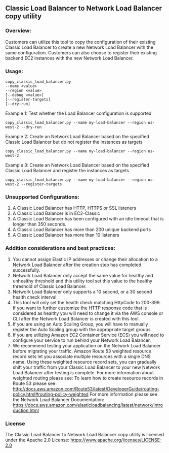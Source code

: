 ## Classic Load Balancer to Network Load Balancer copy utility
 
### Overview:
Customers can utilize this tool to copy the configuration of their existing Classic Load Balancer to create a new Network Load Balancer with the same configuration. Customers can also choose to register their existing backend EC2 instances with the new Network Load Balancer.
 
### Usage:
```
copy_classic_load_balancer.py
--name <value>
--region <value>
[--debug <value>]
[--register-targets]
[--dry-run]
```

Example 1: Test whether the Load Balancer configuration is supported
```
copy_classic_load_balancer.py --name my-load-balancer --region us-west-2 --dry-run
```

Example 2: Create an Network Load Balancer based on the specified Classic Load Balancer but do not register the instances as targets
```
copy_classic_load_balancer.py --name my-load-balancer --region us-west-2
```

Example 3: Create an Network Load Balancer based on the specified Classic Load Balancer and register the instances as targets
```
copy_classic_load_balancer.py --name my-load-balancer --region us-west-2 --register-targets
```
 
### Unsupported Configurations:
1. A Classic Load Balancer has HTTP, HTTPS or SSL listeners
2. A Classic Load Balancer is in EC2-Classic
3. A Classic Load Balancer has been configured with an idle timeout that is longer than 350 seconds.
4. A Classic Load Balancer has more than 200 unique backend ports
5. A Classic Load Balancer has more than 10 listeners


### Addition considerations and best practices:
1. You cannot assign Elastic IP addresses or change their allocation to a Network Load Balancer after the creation step has completed successfully.
2. Network Load Balancer only accept the same value for healthy and unhealthy threshold and this utility tool set this value to the healthy threshold of Classic Load Balancer.
3. Network Load Balancer only supports a 10 second, or a 30 second health check interval
4. This tool will only set the health check matching HttpCode to 200-399. If you want to further customize the HTTP response code that is considered as healthy you will need to change it via the AWS console or CLI after the Network Load Balancer is created with this tool.
5. If you are using an Auto Scaling Group, you will have to manually register the Auto Scaling group with the appropriate target groups.
6. If you are utilizing Amazon EC2 Container Service (ECS) you will need to configure your service to run behind your Network Load Balancer.
7. We recommend testing your application on the Network Load Balancer before migrating your traffic. Amazon Route 53 weighted resource record sets let you associate multiple resources with a single DNS name. Using these weighted resource record sets, you can gradually shift your traffic from your Classic Load Balancer to your new Network Load Balancer after testing is complete. For more information about weighted routing please see:
To learn how to create resource records in Route 53 please see: http://docs.aws.amazon.com/Route53/latest/DeveloperGuide/routing-policy.html#routing-policy-weighted
For more information please see the Network Load Balancer Documentation: https://docs.aws.amazon.com/elasticloadbalancing/latest/network/introduction.html
 
### License
The Classic Load Balancer to Network Load Balancer copy utility is licensed under the Apache 2.0 License: https://www.apache.org/licenses/LICENSE-2.0


